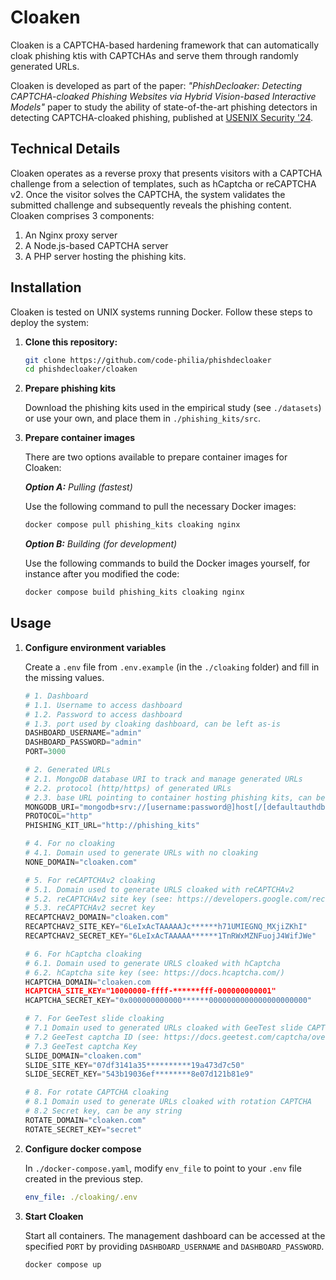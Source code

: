 # Cloaken

Cloaken is a CAPTCHA-based hardening framework that can automatically cloak phishing ktis with CAPTCHAs and serve them through randomly generated URLs.

Cloaken is developed as part of the paper: _"PhishDecloaker: Detecting CAPTCHA-cloaked Phishing Websites via Hybrid
Vision-based Interactive Models"_ paper to study the ability of state-of-the-art phishing detectors in detecting CAPTCHA-cloaked phishing, published at [USENIX Security '24](https://www.usenix.org/conference/usenixsecurity24/).

## Technical Details

Cloaken operates as a reverse proxy that presents visitors with a CAPTCHA challenge from a selection of templates, such as hCaptcha or reCAPTCHA v2. Once the visitor solves the CAPTCHA, the system validates the submitted challenge and subsequently reveals the phishing content. Cloaken comprises 3 components: 
1. An Nginx proxy server
2. A Node.js-based CAPTCHA server
3. A PHP server hosting the phishing kits.

## Installation

Cloaken is tested on UNIX systems running Docker. Follow these steps to deploy the system:

1. **Clone this repository:**

    ```bash
    git clone https://github.com/code-philia/phishdecloaker
    cd phishdecloaker/cloaken
    ```

2. **Prepare phishing kits**

    Download the phishing kits used in the empirical study (see `./datasets`) or use your own, and place them in `./phishing_kits/src`.

2. **Prepare container images**

    There are two options available to prepare container images for Cloaken:

    ***Option A:** Pulling (fastest)*

    Use the following command to pull the necessary Docker images:
    ```bash
    docker compose pull phishing_kits cloaking nginx
    ```

    ***Option B:** Building (for development)*

    Use the following commands to build the Docker images yourself, for instance after you modified the code:
    ```bash
    docker compose build phishing_kits cloaking nginx
    ```

## Usage

1. **Configure environment variables**

    Create a `.env` file from `.env.example` (in the `./cloaking` folder) and fill in the missing values.

    ```python
    # 1. Dashboard
    # 1.1. Username to access dashboard
    # 1.2. Password to access dashboard
    # 1.3. port used by cloaking dashboard, can be left as-is
    DASHBOARD_USERNAME="admin"
    DASHBOARD_PASSWORD="admin"
    PORT=3000

    # 2. Generated URLs
    # 2.1. MongoDB database URI to track and manage generated URLs
    # 2.2. protocol (http/https) of generated URLs
    # 2.3. base URL pointing to container hosting phishing kits, can be left as-is
    MONGODB_URI="mongodb+srv://[username:password@]host[/[defaultauthdb][?options]]"
    PROTOCOL="http"
    PHISHING_KIT_URL="http://phishing_kits"

    # 4. For no cloaking
    # 4.1. Domain used to generate URLs with no cloaking
    NONE_DOMAIN="cloaken.com"          

    # 5. For reCAPTCHAv2 cloaking
    # 5.1. Domain used to generate URLS cloaked with reCAPTCHAv2
    # 5.2. reCAPTCHAv2 site key (see: https://developers.google.com/recaptcha/intro)
    # 5.3. reCAPTCHAv2 secret key
    RECAPTCHAV2_DOMAIN="cloaken.com" 
    RECAPTCHAV2_SITE_KEY="6LeIxAcTAAAAAJc******h71UMIEGNQ_MXjiZKhI"
    RECAPTCHAV2_SECRET_KEY="6LeIxAcTAAAAA******1TnRWxMZNFuojJ4WifJWe"

    # 6. For hCaptcha cloaking
    # 6.1. Domain used to generate URLS cloaked with hCaptcha
    # 6.2. hCaptcha site key (see: https://docs.hcaptcha.com/)
    HCAPTCHA_DOMAIN="cloaken.com
    HCAPTCHA_SITE_KEY="10000000-ffff-******fff-000000000001"
    HCAPTCHA_SECRET_KEY="0x000000000000******0000000000000000000000"

    # 7. For GeeTest slide cloaking
    # 7.1 Domain used to generated URLs cloaked with GeeTest slide CAPTCHA
    # 7.2 GeeTest captcha ID (see: https://docs.geetest.com/captcha/overview/guide)
    # 7.3 GeeTest captcha Key
    SLIDE_DOMAIN="cloaken.com"
    SLIDE_SITE_KEY="07df3141a35**********19a473d7c50"
    SLIDE_SECRET_KEY="543b19036ef********8e07d121b81e9"

    # 8. For rotate CAPTCHA cloaking
    # 8.1 Domain used to generate URLs cloaked with rotation CAPTCHA
    # 8.2 Secret key, can be any string
    ROTATE_DOMAIN="cloaken.com"
    ROTATE_SECRET_KEY="secret"
    ```

2. **Configure docker compose**

    In `./docker-compose.yaml`, modify `env_file` to point to your `.env` file created in the previous step.
    ```yaml
    env_file: ./cloaking/.env
    ```

3. **Start Cloaken**

    Start all containers. The management dashboard can be accessed at the specified `PORT` by providing `DASHBOARD_USERNAME` and `DASHBOARD_PASSWORD`.
    ```bash
    docker compose up
    ```